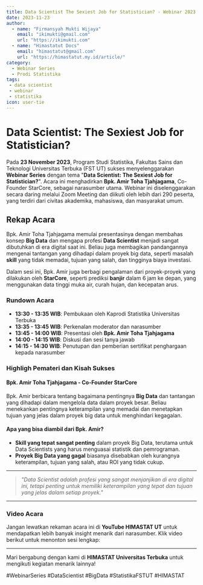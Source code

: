 ```yaml
--- 
title: Data Scientist The Sexiest Job for Statistician? - Webinar 2023
date: 2023-11-23
author:
  - name: "Firmansyah Mukti Wijaya"
    email: "ikimukti@gmail.com"
    url: "https://ikimukti.com"
  - name: "Himastatut Docs"
    email: "himastatut@gmail.com"
    url: "https://himastatut.my.id/article/"
category: 
  - Webinar Series
  - Prodi Statistika
tags:
 - data scientist
 - webinar
 - statistika
icon: user-tie
--- 
```


# Data Scientist: The Sexiest Job for Statistician?

Pada **23 November 2023**, Program Studi Statistika, Fakultas Sains dan Teknologi Universitas Terbuka (FST UT) sukses menyelenggarakan **Webinar Series** dengan tema "**Data Scientist: The Sexiest Job for Statistician?**". Acara ini menghadirkan **Bpk. Amir Toha Tjahjagama**, Co-Founder StarCore, sebagai narasumber utama. Webinar ini diselenggarakan secara daring melalui Zoom Meeting dan diikuti oleh lebih dari 290 peserta, yang terdiri dari civitas akademika, mahasiswa, dan masyarakat umum.

## Rekap Acara

Bpk. Amir Toha Tjahjagama memulai presentasinya dengan membahas konsep **Big Data** dan mengapa profesi **Data Scientist** menjadi sangat dibutuhkan di era digital saat ini. Beliau juga membagikan pandangannya mengenai tantangan yang dihadapi dalam proyek big data, seperti masalah **skill** yang tidak memadai, tujuan yang salah, dan tingginya biaya investasi.

Dalam sesi ini, Bpk. Amir juga berbagi pengalaman dari proyek-proyek yang dilakukan oleh **StarCore**, seperti prediksi **banjir** dalam 6 jam ke depan, yang menggunakan data tinggi muka air, curah hujan, dan kecepatan arus.

### Rundown Acara
- **13:30 - 13:35 WIB**: Pembukaan oleh Kaprodi Statistika Universitas Terbuka
- **13:35 - 13:45 WIB**: Perkenalan moderator dan narasumber
- **13:45 - 14:00 WIB**: Presentasi oleh **Bpk. Amir Toha Tjahjagama**
- **14:00 - 14:15 WIB**: Diskusi dan sesi tanya jawab
- **14:15 - 14:30 WIB**: Penutupan dan pemberian sertifikat penghargaan kepada narasumber

### Highligh Pemateri dan Kisah Sukses

#### **Bpk. Amir Toha Tjahjagama - Co-Founder StarCore**
Bpk. Amir berbicara tentang bagaimana pentingnya **Big Data** dan tantangan yang dihadapi dalam mengelola data dalam proyek besar. Beliau menekankan pentingnya keterampilan yang memadai dan menetapkan tujuan yang jelas dalam proyek big data untuk menghindari kegagalan.

#### **Apa yang bisa diambil dari Bpk. Amir?**
- **Skill yang tepat sangat penting** dalam proyek Big Data, terutama untuk Data Scientists yang harus menguasai statistik dan pemrograman.
- **Proyek Big Data yang gagal** biasanya disebabkan oleh kurangnya keterampilan, tujuan yang salah, atau ROI yang tidak cukup.

--- 

> *"Data Scientist adalah profesi yang sangat menjanjikan di era digital ini, tetapi penting untuk memiliki keterampilan yang tepat dan tujuan yang jelas dalam setiap proyek."*

--- 

### Video Acara
Jangan lewatkan rekaman acara ini di **YouTube HIMASTAT UT** untuk mendapatkan lebih banyak insight menarik dari narasumber. Klik video berikut untuk menonton sesi lengkap:

<VidStack
  src="youtube/1JPRbv8onF0"
  title="Data Scientist: The Sexiest Job for Statistician?"
/>

--- 

Mari bergabung dengan kami di **HIMASTAT Universitas Terbuka** untuk mengikuti kegiatan menarik lainnya!

#WebinarSeries #DataScientist #BigData #StatistikaFSTUT #HIMASTAT


<GitContributors />
<GitChangelog />